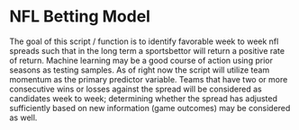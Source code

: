# NFL Betting Model
The goal of this script / function is to identify favorable week to week nfl spreads such that in the long term a sportsbettor will return a positive rate of return.
Machine learning may be a good course of action using prior seasons as testing samples. 
As of right now the script will utilize team momentum as the primary predictor variable. Teams that have two or more consecutive wins or losses against the spread will be considered as candidates week to week; determining whether the spread has adjusted sufficiently based on new information (game outcomes) may be considered as well.


